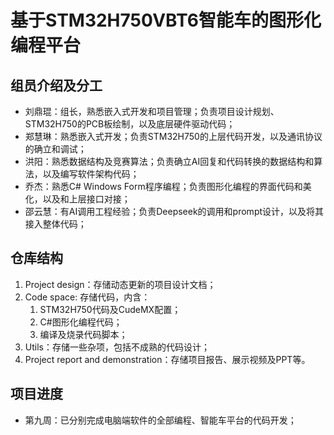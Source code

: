 # 基于STM32H750VBT6智能车的图形化编程平台



## 组员介绍及分工

- 刘鼎琨：组长，熟悉嵌入式开发和项目管理；负责项目设计规划、STM32H750的PCB板绘制，以及底层硬件驱动代码；
- 郑慧琳：熟悉嵌入式开发；负责STM32H750的上层代码开发，以及通讯协议的确立和调试；
- 洪阳：熟悉数据结构及竞赛算法；负责确立AI回复和代码转换的数据结构和算法，以及编写软件架构代码；
- 乔杰：熟悉C# Windows Form程序编程；负责图形化编程的界面代码和美化，以及和上层接口对接；
- 邵云慧：有AI调用工程经验；负责Deepseek的调用和prompt设计，以及将其接入整体代码；



## 仓库结构

1. Project design：存储动态更新的项目设计文档；
2. Code space: 存储代码，内含：
   1. STM32H750代码及CudeMX配置；
   2. C#图形化编程代码；
   3. 编译及烧录代码脚本；
3. Utils：存储一些杂项，包括不成熟的代码设计；
4. Project report and demonstration：存储项目报告、展示视频及PPT等。



## 项目进度

- 第九周：已分别完成电脑端软件的全部编程、智能车平台的代码开发；
